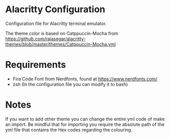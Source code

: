 # Alacritty Configuration
Configuration file for Alacritty terminal emulator.

The theme color is based on Catppuccin-Mocha from https://github.com/rajasegar/alacritty-themes/blob/master/themes/Catppuccin-Mocha.yml

# Requirements
  - Fira Code Font from Nerdfonts, found at https://www.nerdfonts.com/
  - zsh (In the configuration file you can modify it to bash)
  
# Notes
If you want to add other theme you can change the entire yml code of make an import. Be mindful that for importing you require the absolute path of the yml file that contains the Hex codes regarding the colouring.
